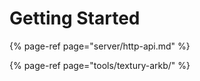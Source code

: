 # Getting Started

{% page-ref page="server/http-api.md" %}

{% page-ref page="tools/textury-arkb/" %}
